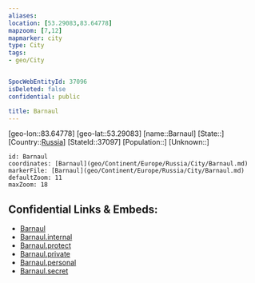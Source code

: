 ```yaml
---
aliases: 
location: [53.29083,83.64778]
mapzoom: [7,12] 
mapmarker: city 
type: City
tags:
- geo/City


SpocWebEntityId: 37096
isDeleted: false
confidential: public

title: Barnaul
---
```

[geo-lon::83.64778]
[geo-lat::53.29083]
[name::Barnaul]
[State::]
[Country::[Russia](geo/Continent/Europe/Russia.md)]
[StateId::37097]
[Population::]
[Unknown::]


```leaflet
id: Barnaul
coordinates: [Barnaul](geo/Continent/Europe/Russia/City/Barnaul.md)
markerFile: [Barnaul](geo/Continent/Europe/Russia/City/Barnaul.md)
defaultZoom: 11 
maxZoom: 18
```


## Confidential Links & Embeds: 
- [Barnaul](../../../../../../_public/geo/Continent/Europe/Russia/City/Barnaul.md) 
- [Barnaul.internal](../../../../../../_internal/geo/Continent/Europe/Russia/City/Barnaul.internal.md) 
- [Barnaul.protect](../../../../../../_protect/geo/Continent/Europe/Russia/City/Barnaul.protect.md) 
- [Barnaul.private](../../../../../../_private/geo/Continent/Europe/Russia/City/Barnaul.private.md) 
- [Barnaul.personal](../../../../../../_personal/geo/Continent/Europe/Russia/City/Barnaul.personal.md) 
- [Barnaul.secret](../../../../../../_secret/geo/Continent/Europe/Russia/City/Barnaul.secret.md) 
